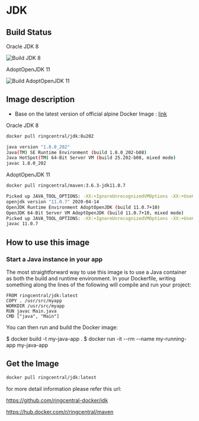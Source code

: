
# JDK

## Build Status

Oracle JDK 8

![Build JDK 8](https://github.com/ringcentral-docker/jdk/workflows/Build%20JDK%208/badge.svg)

AdoptOpenJDK 11

![Build AdoptOpenJDK 11](https://github.com/ringcentral-docker/jdk/workflows/Build%20AdoptOpenJDK%2011/badge.svg)

## Image description

* Base on the latest version of official alpine Docker Image : [link](https://hub.docker.com/_/alpine/)

Oracle JDK 8
```bash
docker pull ringcentral/jdk:8u202
```

```bash
java version "1.8.0_202"
Java(TM) SE Runtime Environment (build 1.8.0_202-b08)
Java HotSpot(TM) 64-Bit Server VM (build 25.202-b08, mixed mode)
javac 1.8.0_202
```

AdoptOpenJDK 11
```bash
docker pull ringcentral/maven:3.6.3-jdk11.0.7
```

```bash
Picked up JAVA_TOOL_OPTIONS: -XX:+IgnoreUnrecognizedVMOptions -XX:+UseContainerSupport -XX:+IdleTuningCompactOnIdle -XX:+IdleTuningGcOnIdle
openjdk version "11.0.7" 2020-04-14
OpenJDK Runtime Environment AdoptOpenJDK (build 11.0.7+10)
OpenJDK 64-Bit Server VM AdoptOpenJDK (build 11.0.7+10, mixed mode)
Picked up JAVA_TOOL_OPTIONS: -XX:+IgnoreUnrecognizedVMOptions -XX:+UseContainerSupport -XX:+IdleTuningCompactOnIdle -XX:+IdleTuningGcOnIdle
javac 11.0.7
```

## How to use this image

### Start a Java instance in your app

The most straightforward way to use this image is to use a Java container as both the build and runtime environment. In your Dockerfile, writing something along the lines of the following will compile and run your project:

```Docker
FROM ringcentral/jdk:latest
COPY . /usr/src/myapp
WORKDIR /usr/src/myapp
RUN javac Main.java
CMD ["java", "Main"]
```

You can then run and build the Docker image:

$ docker build -t my-java-app .
$ docker run -it --rm --name my-running-app my-java-app

## Get the Image

```bash
docker pull ringcentral/jdk:latest
```

for more detail information please refer this url:

<https://github.com/ringcentral-docker/jdk>

<https://hub.docker.com/r/ringcentral/maven>
